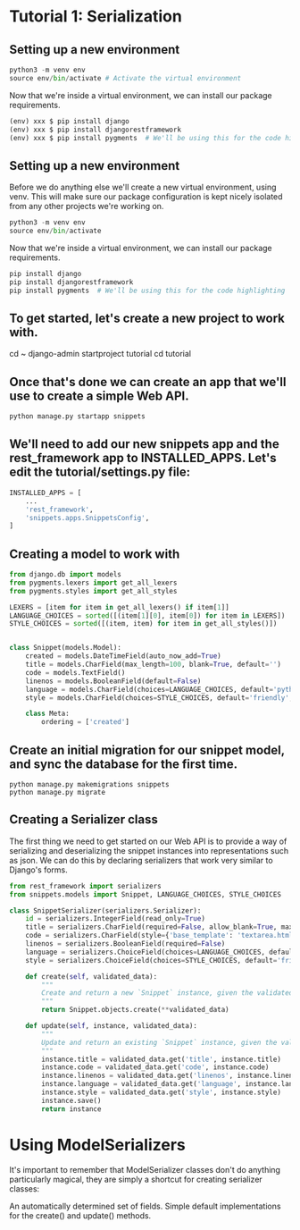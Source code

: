 # Tutorial 1: Serialization

## Setting up a new environment
```python
python3 -m venv env
source env/bin/activate # Activate the virtual environment
```
Now that we're inside a virtual environment, we can install our package requirements.
```python
(env) xxx $ pip install django
(env) xxx $ pip install djangorestframework
(env) xxx $ pip install pygments  # We'll be using this for the code highlighting
```
## Setting up a new environment
Before we do anything else we'll create a new virtual environment, using venv. This will make sure our package configuration is kept nicely isolated from any other projects we're working on.
```python
python3 -m venv env
source env/bin/activate
```
Now that we're inside a virtual environment, we can install our package requirements.
```python
pip install django
pip install djangorestframework
pip install pygments  # We'll be using this for the code highlighting
```
## To get started, let's create a new project to work with.
cd ~
django-admin startproject tutorial
cd tutorial

## Once that's done we can create an app that we'll use to create a simple Web API.
```python
python manage.py startapp snippets
```
## We'll need to add our new snippets app and the rest_framework app to INSTALLED_APPS. Let's edit the tutorial/settings.py file:
```python
INSTALLED_APPS = [
    ...
    'rest_framework',
    'snippets.apps.SnippetsConfig',
]
```
## Creating a model to work with
```python
from django.db import models
from pygments.lexers import get_all_lexers
from pygments.styles import get_all_styles

LEXERS = [item for item in get_all_lexers() if item[1]]
LANGUAGE_CHOICES = sorted([(item[1][0], item[0]) for item in LEXERS])
STYLE_CHOICES = sorted([(item, item) for item in get_all_styles()])


class Snippet(models.Model):
    created = models.DateTimeField(auto_now_add=True)
    title = models.CharField(max_length=100, blank=True, default='')
    code = models.TextField()
    linenos = models.BooleanField(default=False)
    language = models.CharField(choices=LANGUAGE_CHOICES, default='python', max_length=100)
    style = models.CharField(choices=STYLE_CHOICES, default='friendly', max_length=100)

    class Meta:
        ordering = ['created']
```
## Create an initial migration for our snippet model, and sync the database for the first time.
```
python manage.py makemigrations snippets
python manage.py migrate
```

## Creating a Serializer class
The first thing we need to get started on our Web API is to provide a way of serializing and deserializing the snippet instances into representations such as json. We can do this by declaring serializers that work very similar to Django's forms. 
```python
from rest_framework import serializers
from snippets.models import Snippet, LANGUAGE_CHOICES, STYLE_CHOICES

class SnippetSerializer(serializers.Serializer):
    id = serializers.IntegerField(read_only=True)
    title = serializers.CharField(required=False, allow_blank=True, max_length=100)
    code = serializers.CharField(style={'base_template': 'textarea.html'})
    linenos = serializers.BooleanField(required=False)
    language = serializers.ChoiceField(choices=LANGUAGE_CHOICES, default='python')
    style = serializers.ChoiceField(choices=STYLE_CHOICES, default='friendly')

    def create(self, validated_data):
        """
        Create and return a new `Snippet` instance, given the validated data.
        """
        return Snippet.objects.create(**validated_data)

    def update(self, instance, validated_data):
        """
        Update and return an existing `Snippet` instance, given the validated data.
        """
        instance.title = validated_data.get('title', instance.title)
        instance.code = validated_data.get('code', instance.code)
        instance.linenos = validated_data.get('linenos', instance.linenos)
        instance.language = validated_data.get('language', instance.language)
        instance.style = validated_data.get('style', instance.style)
        instance.save()
        return instance
```
# Using ModelSerializers
It's important to remember that ModelSerializer classes don't do anything particularly magical, they are simply a shortcut for creating serializer classes:

An automatically determined set of fields.
Simple default implementations for the create() and update() methods.

